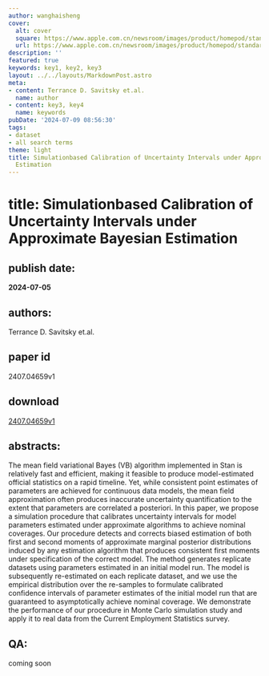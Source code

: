 ```yaml
---
author: wanghaisheng
cover:
  alt: cover
  square: https://www.apple.com.cn/newsroom/images/product/homepod/standard/Apple-HomePod-hero-230118_big.jpg.large_2x.jpg
  url: https://www.apple.com.cn/newsroom/images/product/homepod/standard/Apple-HomePod-hero-230118_big.jpg.large_2x.jpg
description: ''
featured: true
keywords: key1, key2, key3
layout: ../../layouts/MarkdownPost.astro
meta:
- content: Terrance D. Savitsky et.al.
  name: author
- content: key3, key4
  name: keywords
pubDate: '2024-07-09 08:56:30'
tags:
- dataset
- all search terms
theme: light
title: Simulationbased Calibration of Uncertainty Intervals under Approximate Bayesian
  Estimation
---
```


# title: Simulationbased Calibration of Uncertainty Intervals under Approximate Bayesian Estimation 
## publish date: 
**2024-07-05** 
## authors: 
  Terrance D. Savitsky et.al. 
## paper id
2407.04659v1
## download
[2407.04659v1](http://arxiv.org/abs/2407.04659v1)
## abstracts:
The mean field variational Bayes (VB) algorithm implemented in Stan is relatively fast and efficient, making it feasible to produce model-estimated official statistics on a rapid timeline. Yet, while consistent point estimates of parameters are achieved for continuous data models, the mean field approximation often produces inaccurate uncertainty quantification to the extent that parameters are correlated a posteriori. In this paper, we propose a simulation procedure that calibrates uncertainty intervals for model parameters estimated under approximate algorithms to achieve nominal coverages. Our procedure detects and corrects biased estimation of both first and second moments of approximate marginal posterior distributions induced by any estimation algorithm that produces consistent first moments under specification of the correct model. The method generates replicate datasets using parameters estimated in an initial model run. The model is subsequently re-estimated on each replicate dataset, and we use the empirical distribution over the re-samples to formulate calibrated confidence intervals of parameter estimates of the initial model run that are guaranteed to asymptotically achieve nominal coverage. We demonstrate the performance of our procedure in Monte Carlo simulation study and apply it to real data from the Current Employment Statistics survey.
## QA:
coming soon
